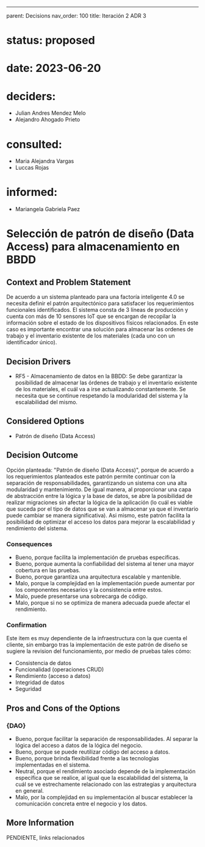 ---
parent: Decisions
nav_order: 100
title: Iteración 2 ADR 3

# status: proposed
# date: 2023-06-20
# deciders: 
  * Julian Andres Mendez Melo
  * Alejandro Ahogado Prieto 
# consulted: 
  * Maria Alejandra Vargas
  * Luccas Rojas
# informed:
  * Mariangela Gabriela Paez

# Selección de patrón de diseño (Data Access) para almacenamiento en BBDD

## Context and Problem Statement

De acuerdo a un sistema planteado para una factoría inteligente 4.0 se necesita definir el patrón arquitectónico para satisfacer los requerimientos funcionales identificados. El sistema consta de 3 líneas de producción y cuenta con más de 10 sensores IoT que se encargan de recopilar la información sobre el estado de los dispositivos físicos relacionados. En este caso es importante encontrar una solución para almacenar las ordenes de trabajo y el inventario existente de los materiales (cada uno con un identificador único). 

## Decision Drivers

* RF5 - Almacenamiento de datos en la BBDD: Se debe garantizar la posibilidad de almacenar las órdenes de trabajo y el inventario existente de los materiales, el cuál va a irse actualizando constantemente. Se necesita que se continue respetando la modularidad del sistema y la escalabilidad del mismo. 

## Considered Options

* Patrón de diseño (Data Access)

## Decision Outcome

Opción planteada: "Patrón de diseño (Data Access)", porque de acuerdo a los requerimientos planteados este patrón permite continuar con la separación de responsabilidades, garantizando un sistema con una alta modularidad y mantenimiento. De igual manera, al proporcionar una capa de abstracción entre la lógica y la base de datos, se abre la posibilidad de realizar migraciones sin afectar la lógica de la aplicación (lo cuál es viable que suceda por el tipo de datos que se van a almacenar ya que el inventario puede cambiar se manera significativa). Asi mismo, este patrón facilita la posibilidad de optimizar el acceso los datos para mejorar la escalabilidad y rendimiento del sistema. 

### Consequences
* Bueno, porque facilita la implementación de pruebas específicas.
* Bueno, porque aumenta la confiabilidad del sistema al tener una mayor cobertura en las pruebas.
* Bueno, porque garantiza una arquitectura escalable y mantenible.
* Malo, porque la complejidad en la implementación puede aumentar por los componentes necesarios y la consistencia entre estos.
* Malo, puede presentarse una sobrecarga de código.
* Malo, porque si no se optimiza de manera adecuada puede afectar el rendimiento.
   
### Confirmation
Este item es muy dependiente de la infraestructura con la que cuenta el cliente, sin embargo tras la implementación de este patrón de diseño se sugiere la revision del funcionamiento, por medio de pruebas tales cómo:

- Consistencia de datos
- Funcionalidad (operaciones CRUD)
- Rendimiento (acceso a datos)
- Integridad de datos
- Seguridad

## Pros and Cons of the Options

### {DAO}

* Bueno, porque facilitar la separación de responsabilidades. Al separar la lógica del acceso a datos de la lógica del negocio.
* Bueno, porque se puede reutilizar código del acceso a datos.
* Bueno, porque brinda flexibilidad frente a las tecnologías implementadas en el sistema. 
* Neutral, porque el rendimiento asociado depende de la implementación específica que se realice, al igual que la escalabilidad del sistema, la cuál se ve estrechamente relacionado con las estrategias y arquitectura en general.
* Malo, por la complejidad en su implementación al buscar establecer la comunicación concreta entre el negocio y los datos.

## More Information

PENDIENTE, links relacionados
